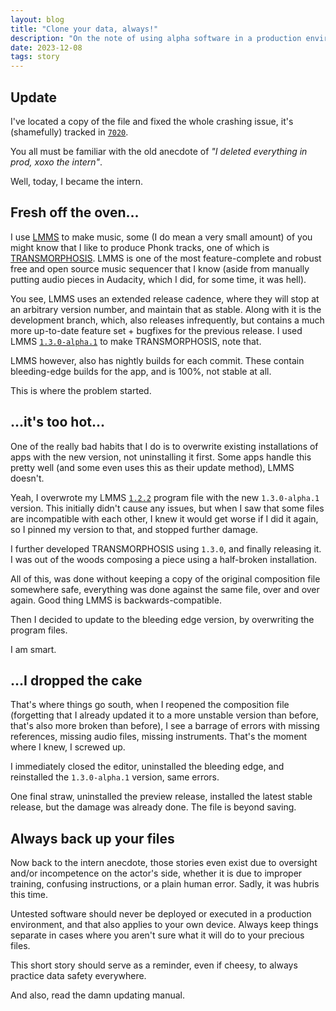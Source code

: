 ```yaml
---
layout: blog
title: "Clone your data, always!"
description: "On the note of using alpha software in a production environment (or in this case, personal environment)"
date: 2023-12-08
tags: story
---
```


## Update

I've located a copy of the file and fixed the whole crashing issue, it's (shamefully) tracked in [`7020`](https://github.com/LMMS/lmms/issues/7020).


You all must be familiar with the old anecdote of *"I deleted everything in prod, xoxo the intern"*.

Well, today, I became the intern.

## Fresh off the oven...

I use [LMMS](https://lmms.io) to make music, some (I do mean a very small amount) of you might know that I like to produce Phonk tracks, one of which is [TRANSMORPHOSIS](https://youtu.be/iaca1n_V0RQ). LMMS is one of the most feature-complete and robust free and open source music sequencer that I know (aside from manually putting audio pieces in Audacity, which I did, for some time, it was hell).

You see, LMMS uses an extended release cadence, where they will stop at an arbitrary version number, and maintain that as stable. Along with it is the development branch, which, also releases infrequently, but contains a much more up-to-date feature set + bugfixes for the previous release. I used LMMS [`1.3.0-alpha.1`](https://github.com/LMMS/lmms/releases/tag/v1.3.0-alpha.1) to make TRANSMORPHOSIS, note that.

LMMS however, also has nightly builds for each commit. These contain bleeding-edge builds for the app, and is 100%, not stable at all.

This is where the problem started.

## ...it's too hot...

One of the really bad habits that I do is to overwrite existing installations of apps with the new version, not uninstalling it first. Some apps handle this pretty well (and some even uses this as their update method), LMMS doesn't.

Yeah, I overwrote my LMMS [`1.2.2`](https://github.com/LMMS/lmms/releases/tag/v1.2.2) program file with the new `1.3.0-alpha.1` version. This initially didn't cause any issues, but when I saw that some files are incompatible with each other, I knew it would get worse if I did it again, so I pinned my version to that, and stopped further damage.

I further developed TRANSMORPHOSIS using `1.3.0`, and finally releasing it. I was out of the woods composing a piece using a half-broken installation.

All of this, was done without keeping a copy of the original composition file somewhere safe, everything was done against the same file, over and over again. Good thing LMMS is backwards-compatible.

Then I decided to update to the bleeding edge version, by overwriting the program files.

I am smart.

## ...I dropped the cake

That's where things go south, when I reopened the composition file (forgetting that I already updated it to a more unstable version than before, that's also more broken than before), I see a barrage of errors with missing references, missing audio files, missing instruments. That's the moment where I knew, I screwed up.

I immediately closed the editor, uninstalled the bleeding edge, and reinstalled the `1.3.0-alpha.1` version, same errors.

One final straw, uninstalled the preview release, installed the latest stable release, but the damage was already done. The file is beyond saving.

## Always back up your files

Now back to the intern anecdote, those stories even exist due to oversight and/or incompetence on the actor's side, whether it is due to improper training, confusing instructions, or a plain human error. Sadly, it was hubris this time.

Untested software should never be deployed or executed in a production environment, and that also applies to your own device. Always keep things separate in cases where you aren't sure what it will do to your precious files.

This short story should serve as a reminder, even if cheesy, to always practice data safety everywhere.

And also, read the damn updating manual.
